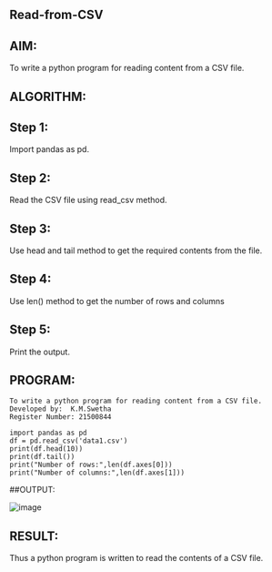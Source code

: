 ## Read-from-CSV
## AIM:
To write a python program for reading content from a CSV file.

## ALGORITHM:
## Step 1:
Import pandas as pd.

## Step 2:
Read the CSV file using read_csv method.

## Step 3:
Use head and tail method to get the required contents from the file.

## Step 4:
Use len() method to get the number of rows and columns

## Step 5:
Print the output.

## PROGRAM:
```
To write a python program for reading content from a CSV file.
Developed by:  K.M.Swetha
Register Number: 21500844

import pandas as pd
df = pd.read_csv('data1.csv')
print(df.head(10))
print(df.tail())
print("Number of rows:",len(df.axes[0]))
print("Number of columns:",len(df.axes[1]))
```
##OUTPUT:

![image](https://user-images.githubusercontent.com/94228215/154798302-309c6992-1e59-4bba-9213-7be13f6ac00f.png)


## RESULT:
Thus a python program is written to read the contents of a CSV file.
